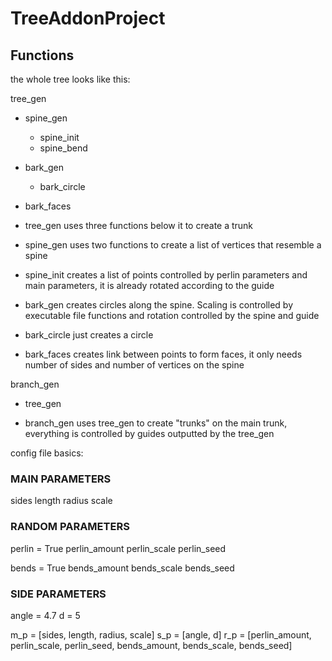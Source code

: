 # TreeAddonProject

## Functions

the whole tree looks like this:

tree_gen
- spine_gen
    - spine_init
    - spine_bend
- bark_gen
    - bark_circle
- bark_faces

- tree_gen uses three functions below it to create a trunk
- spine_gen uses two functions to create a list of vertices that resemble a spine
- spine_init creates a list of points controlled by perlin parameters and main parameters, it is already rotated according to the guide
- bark_gen creates circles along the spine. Scaling is controlled by executable file functions and rotation controlled by the spine and guide
- bark_circle just creates a circle 
- bark_faces creates link between points to form faces, it only needs number of sides and number of vertices on the spine


branch_gen
- tree_gen

- branch_gen uses tree_gen to create "trunks" on the main trunk, everything is controlled by guides outputted by the tree_gen

config file basics:

### MAIN PARAMETERS

sides
length
radius
scale

### RANDOM PARAMETERS

perlin = True
perlin_amount
perlin_scale
perlin_seed

bends = True
bends_amount
bends_scale
bends_seed

### SIDE PARAMETERS

angle = 4.7
d = 5

m_p = [sides, length, radius, scale]
s_p = [angle, d]
r_p = [perlin_amount, perlin_scale, perlin_seed, bends_amount, bends_scale, bends_seed]
